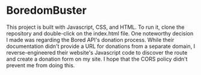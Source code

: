 # BoredomBuster
This project is built with Javascript, CSS, and HTML. To run it, clone the repository and double-click on the index.html file. One noteworthy decision I made was regarding the Bored API's donation process. While their documentation didn't provide a URL for donations from a separate domain, I reverse-engineered their website's Javascript code to discover the route and create a donation form on my site. I hope that the CORS policy didn't prevent me from doing this.
